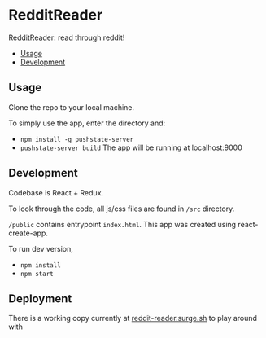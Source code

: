 # RedditReader
RedditReader: read through reddit!

- [Usage](#Usage)
- [Development](#Development)

## Usage

Clone the repo to your local machine.

To simply use the app, enter the directory and:

- `npm install -g pushstate-server`
- `pushstate-server build`
The app will be running at localhost:9000

## Development

Codebase is React + Redux.

To look through the code, all js/css files are found in `/src` directory.

`/public` contains entrypoint `index.html`. This app was created using react-create-app.

To run dev version,

- `npm install`
- `npm start`

## Deployment

There is a working copy currently at [reddit-reader.surge.sh](reddit-reader.surge.sh) to play around with

